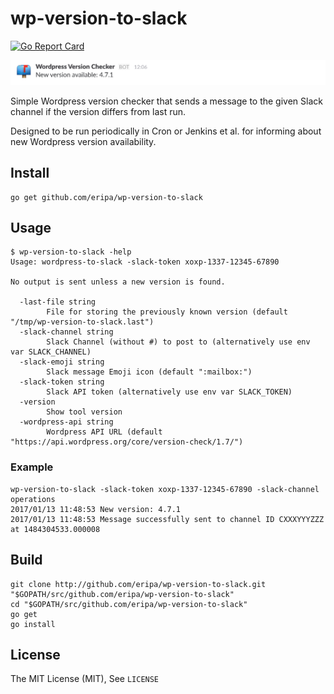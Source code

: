 # wp-version-to-slack

[![Go Report Card](https://goreportcard.com/badge/github.com/eripa/wp-version-to-slack)](https://goreportcard.com/report/github.com/eripa/wp-version-to-slack)

![Example](example.png)

Simple Wordpress version checker that sends a message to the given Slack channel if the version differs from last run.

Designed to be run periodically in Cron or Jenkins et al. for informing about new Wordpress version availability.

## Install

```shell
go get github.com/eripa/wp-version-to-slack
```

## Usage

```shel
$ wp-version-to-slack -help
Usage: wordpress-to-slack -slack-token xoxp-1337-12345-67890

No output is sent unless a new version is found.

  -last-file string
        File for storing the previously known version (default "/tmp/wp-version-to-slack.last")
  -slack-channel string
        Slack Channel (without #) to post to (alternatively use env var SLACK_CHANNEL)
  -slack-emoji string
        Slack message Emoji icon (default ":mailbox:")
  -slack-token string
        Slack API token (alternatively use env var SLACK_TOKEN)
  -version
        Show tool version
  -wordpress-api string
        Wordpress API URL (default "https://api.wordpress.org/core/version-check/1.7/")
```

### Example

```shell
wp-version-to-slack -slack-token xoxp-1337-12345-67890 -slack-channel operations
2017/01/13 11:48:53 New version: 4.7.1
2017/01/13 11:48:53 Message successfully sent to channel ID CXXXYYYZZZ at 1484304533.000008
```

## Build

```shell
git clone http://github.com/eripa/wp-version-to-slack.git "$GOPATH/src/github.com/eripa/wp-version-to-slack"
cd "$GOPATH/src/github.com/eripa/wp-version-to-slack"
go get
go install
```

## License

The MIT License (MIT), See `LICENSE`
